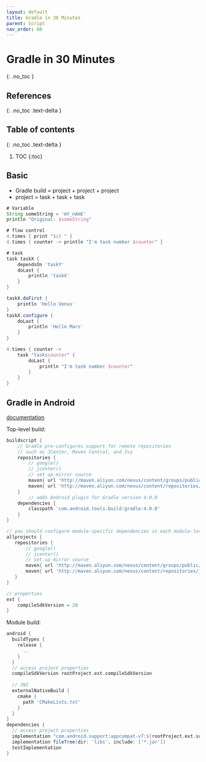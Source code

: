 ```yaml
---
layout: default
title: Gradle in 30 Minutes
parent: Script
nav_order: 80
---
```


# Gradle in 30 Minutes
{: .no_toc }

## References
{: .no_toc .text-delta }

## Table of contents
{: .no_toc .text-delta }

1. TOC
{:toc}

##  Basic

- Gradle build = project + project + project
- project = task + task + task

```gradle
# Variable
String someString = 'mY_nAmE'
println "Original: $someString"

# flow control
4.times { print "$it " }
4.times { counter -> println "I'm task number $counter" }

# task
task taskX {
    dependsOn 'taskY'
    doLast {
        println 'taskX'
    }
}

taskX.doFirst {
    println 'Hello Venus'
}
taskX.configure {
    doLast {
        println 'Hello Mars'
    }
}

4.times { counter ->
    task "task$counter" {
        doLast {
            println "I'm task number $counter"
        }
    }
}
```

## Gradle in Android 

[documentation](https://developer.android.com/studio/build/index.html#top-level)

Top-level build:

```gradle
buildscript {
    // Gradle pre-configures support for remote repositories 
    // such as JCenter, Maven Central, and Ivy
    repositories {
        // google()
        // jcenter()
        // set up mirror source
        maven{ url 'http://maven.aliyun.com/nexus/content/groups/public/' }
        maven{ url 'http://maven.aliyun.com/nexus/content/repositories/jcenter'}
    }
		// adds Android plugin for Gradle version 4.0.0
    dependencies {
        classpath 'com.android.tools.build:gradle:4.0.0'
    }
}

// you should configure module-specific dependencies in each module-level file
allprojects {
   repositories {
       // google()
       // jcenter()
       // set up mirror source
       maven{ url 'http://maven.aliyun.com/nexus/content/groups/public/'}
       maven{ url 'http://maven.aliyun.com/nexus/content/repositories/jcenter'}
   }
}

// properties
ext {
	compileSdkVersion = 28
}
```

Module build:

```gradle
android {
  buildTypes {
    release {
      .. 
    }
  }
  // access project properties
  compileSdkVersion rootProject.ext.compileSdkVersion
  
  // JNI
  externalNativeBuild {
    cmake {
      path 'CMakeLists.txt'
    }
  }
}
dependencies {
  // access project properties
  implementation "com.android.support:appcompat-v7:${rootProject.ext.supportLibVersion}"
  implementation fileTree(dir: 'libs', include: ['*.jar'])
  testImplementation
}
```

